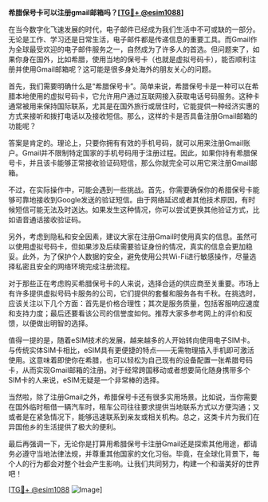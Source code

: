 **希腊保号卡可以注册gmail邮箱吗？[[TG💪+ @esim1088](https://t.me/s/esim1088)]**

在当今数字化飞速发展的时代，电子邮件已经成为我们生活中不可或缺的一部分。无论是工作、学习还是日常生活，电子邮件都是传递信息的重要工具。而Gmail作为全球最受欢迎的电子邮件服务之一，自然成为了许多人的首选。但问题来了，如果你身在国外，比如希腊，使用当地的保号卡（也就是虚拟号码卡），能否顺利注册并使用Gmail邮箱呢？这可能是很多身处海外的朋友关心的问题。

首先，我们需要明确什么是“希腊保号卡”。简单来说，希腊保号卡是一种可以在希腊本地使用的虚拟号码卡，它允许用户通过互联网接入获取电话号码服务。这种卡通常被用来保持国际联系，尤其是在国外旅行或居住时，它能提供一种经济实惠的方式来接听和拨打电话以及接收短信。那么，这样的卡是否具备注册Gmail邮箱的功能呢？

答案是肯定的。理论上，只要你拥有有效的手机号码，就可以用来注册Gmail账户。Gmail并不限制特定国家的手机号码用于注册过程。因此，如果你持有希腊保号卡，并且该卡能够正常接收验证码短信，那么你就完全可以用它来注册Gmail邮箱。

不过，在实际操作中，可能会遇到一些挑战。首先，你需要确保你的希腊保号卡能够可靠地接收到Google发送的验证短信。由于网络延迟或者其他技术原因，有时候短信可能无法及时送达。如果发生这种情况，你可以尝试更换其他验证方式，比如语音通话接收验证码。

另外，考虑到隐私和安全因素，建议大家在注册Gmail时使用真实的信息。虽然可以使用虚拟号码卡，但如果涉及后续需要验证身份的情况，真实的信息会更加稳妥。此外，为了保护个人数据的安全，避免使用公共Wi-Fi进行敏感操作，尽量选择私密且安全的网络环境完成注册流程。

对于那些正在考虑购买希腊保号卡的人来说，选择合适的供应商至关重要。市场上有许多提供虚拟号码卡服务的公司，它们提供的套餐和服务各有千秋。在挑选时，应该关注以下几个方面：首先是价格合理性；其次是服务质量，包括客服响应速度和支持力度；最后还要看该公司的信誉度如何。推荐大家多参考网上的评价和反馈，以便做出明智的选择。

值得一提的是，随着eSIM技术的发展，越来越多的人开始转向使用电子SIM卡。与传统实体SIM卡相比，eSIM具有更便捷的特点——无需物理插入手机即可激活使用。这意味着即使你在希腊，也可以轻松为自己现有的设备配置一张希腊号码卡，从而实现Gmail邮箱的注册。对于经常跨国移动或者想要简化随身携带多个SIM卡的人来说，eSIM无疑是一个非常棒的选择。

当然啦，除了注册Gmail之外，希腊保号卡还有很多实用场景。比如说，当你需要在国外临时租借一辆汽车时，租车公司往往要求提供当地联系方式以方便沟通；又或者是在紧急情况下，能够迅速联系到亲友或相关机构。总之，这类卡片为我们在异国他乡的生活提供了极大的便利。

最后再强调一下，无论你是打算用希腊保号卡注册Gmail还是探索其他用途，都请务必遵守当地法律法规，并尊重其他国家的文化习俗。毕竟，在全球化背景下，每个人的行为都会对整个社会产生影响。让我们共同努力，构建一个和谐美好的世界吧！

[[TG💪+ @esim1088](https://t.me/s/esim1088) ![Image](https://i.postimg.cc/4NQfJmqS/Snipaste-2025-05-13-00-14-12.png)]